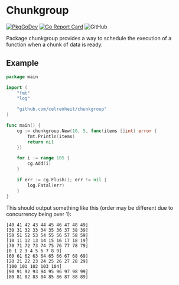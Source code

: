 # Chunkgroup

[![PkgGoDev](https://pkg.go.dev/badge/github.com/celrenheit/chunkgroup)](https://pkg.go.dev/github.com/celrenheit/chunkgroup)
[![Go Report Card](https://goreportcard.com/badge/github.com/celrenheit/chunkgroup)](https://goreportcard.com/report/github.com/celrenheit/chunkgroup)
![GitHub](https://img.shields.io/github/license/celrenheit/chunkgroup)

Package chunkgroup provides a way to schedule the execution of a function when a chunk of data is ready.

## Example

```go
package main

import (
	"fmt"
	"log"

	"github.com/celrenheit/chunkgroup"
)

func main() {
	cg := chunkgroup.New(10, 5, func(items []int) error {
		fmt.Println(items)
		return nil
	})

	for i := range 105 {
		cg.Add(i)
	}

	if err := cg.Flush(); err != nil {
		log.Fatal(err)
	}
}
```

This should output something like this (order may be different due to concurrency being over 1):
```
[40 41 42 43 44 45 46 47 48 49]
[30 31 32 33 34 35 36 37 38 39]
[50 51 52 53 54 55 56 57 58 59]
[10 11 12 13 14 15 16 17 18 19]
[70 71 72 73 74 75 76 77 78 79]
[0 1 2 3 4 5 6 7 8 9]
[60 61 62 63 64 65 66 67 68 69]
[20 21 22 23 24 25 26 27 28 29]
[100 101 102 103 104]
[90 91 92 93 94 95 96 97 98 99]
[80 81 82 83 84 85 86 87 88 89]
```